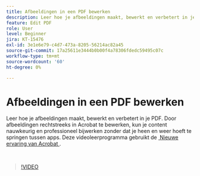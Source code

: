 ```yaml
---
title: Afbeeldingen in een PDF bewerken
description: Leer hoe je afbeeldingen maakt, bewerkt en verbetert in je PDF
feature: Edit PDF
role: User
level: Beginner
jira: KT-15476
exl-id: 3e1e6e79-c4d7-473a-8205-56214ac82a45
source-git-commit: 17a25611e3444b0b00f4a78306fdedc59495c07c
workflow-type: tm+mt
source-wordcount: '60'
ht-degree: 0%

---
```


# Afbeeldingen in een PDF bewerken

Leer hoe je afbeeldingen maakt, bewerkt en verbetert in je PDF. Door afbeeldingen rechtstreeks in Acrobat te bewerken, kun je content nauwkeurig en professioneel bijwerken zonder dat je heen en weer hoeft te springen tussen apps. Deze videoleerprogramma gebruikt de [&#x200B; Nieuwe ervaring van Acrobat &#x200B;](new-workspace.md).

<br>

>[!VIDEO](https://video.tv.adobe.com/v/3446935?enablevpops&quality=12&learn=on&hidetitle=true&captions=dut)
